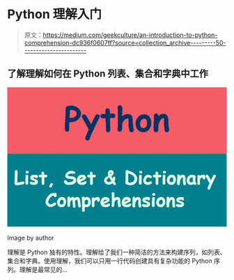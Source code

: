 # Python 理解入门

> 原文：<https://medium.com/geekculture/an-introduction-to-python-comprehension-dc936f0607ff?source=collection_archive---------50----------------------->

## 了解理解如何在 Python 列表、集合和字典中工作

![](img/875dc283b0e14fb26bb6c3143d3314c4.png)

Image by author

理解是 Python 独有的特性。理解给了我们一种简洁的方法来构建序列，如列表、集合和字典。使用理解，我们可以只用一行代码创建具有复杂功能的 Python 序列。理解是最常见的…